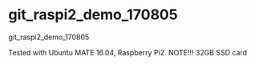 # git_raspi2_demo_170805
git_raspi2_demo_170805

Tested with Ubuntu MATE 16.04, Raspberry Pi2. NOTE!!! 32GB SSD card
